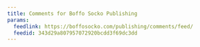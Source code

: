 ```yaml
---
title: Comments for Boffo Socko Publishing
params:
  feedlink: https://boffosocko.com/publishing/comments/feed/
  feedid: 343d29a807957072920bcdd3f69dc3dd
---
```

